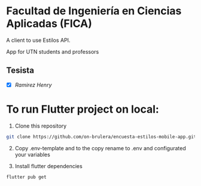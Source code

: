 # Facultad de Ingeniería en Ciencias Aplicadas (FICA)

A client to use Estilos API.

App for UTN students and professors

## Tesista

- [x] _Ramirez Henry_

# To run Flutter project on local:

1. Clone this repository

```bash
git clone https://github.com/on-brulera/encuesta-estilos-mobile-app.git
```
2. Copy .env-template and to the copy rename to .env and configurated your variables

3. Install flutter dependencies 
```bash
flutter pub get
```